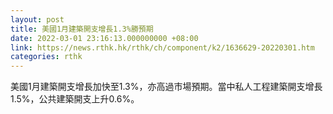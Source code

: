 ```yaml
---
layout: post
title: 美國1月建築開支增長1.3%勝預期
date: 2022-03-01 23:16:13.000000000 +08:00
link: https://news.rthk.hk/rthk/ch/component/k2/1636629-20220301.htm
categories: rthk
---
```


美國1月建築開支增長加快至1.3%，亦高過市場預期。當中私人工程建築開支增長1.5%，公共建築開支上升0.6%。
